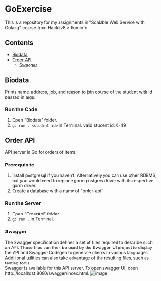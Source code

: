 # GoExercise
This is a repository for my assignments in "Scalable Web Service with Golang" course from Hacktiv8 × Kominfo.
## Contents
- [Biodata](#biodata)
- [Order API](#order-api)
  - [Swagger](#swagger)
## Biodata
Prints name, address, job, and reason to join course of the student with id passed in args.
### Run the Code
1. Open "Biodata" folder.
2. `go run . <student id>` in Terminal.
valid student id: 0-49
## Order API
API server in Go for orders of items.
### Prerequisite
1. Install postgresql if you haven't. Alternatively you can use other RDBMS, but you would need to replace gorm postgres driver with its respective gorm driver.
2. Create a database with a name of "order-api"
### Run the Server
1. Open "OrderApi" folder.
2. `go run .` in Terminal.
### Swagger
The Swagger specification defines a set of files required to describe such an API. These files can then be used by the Swagger-UI project to display the API and Swagger-Codegen to generate clients in various languages. Additional utilities can also take advantage of the resulting files, such as testing tools.<br/>Swagger is available for this API server. To open swagger UI, open http://localhost:8080/swagger/index.html.
![image](https://user-images.githubusercontent.com/50491841/195003066-b1418298-c253-4b8f-a06f-51cd57913abf.png)
